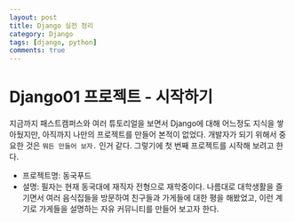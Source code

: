 ```yaml
---
layout: post
title: Django 실전 정리
category: Django
tags: [django, python]
comments: true
---
```


Django01 프로젝트 - 시작하기
=======

지금까지 패스트캠퍼스와 여러 튜토리얼을 보면서 Django에 대해 어느정도 지식을 쌓아뒀지만, 아직까지 나만의 프로젝트를 만들어 본적이 없었다. 개발자가 되기 위해서 중요한 것은 `뭐든 만들어 보자.` 인거 같다. 그렇기에 첫 번째 프로젝트를 시작해 보려고 한다.

- 프로젝트명: 동국푸드
- 설명: 필자는 현재 동국대에 재직자 전형으로 재학중이다. 나름대로 대학생활을 즐기면서 여러 음식집들을 방문하여 친구들과 가게들에 대한 평을 해봤었고, 이런 계기로 가게들을 설명하는 자유 커뮤니티를 만들어 보고자 한다.
